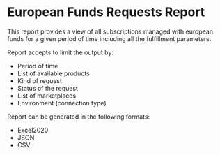 # European Funds Requests Report
This report provides a view of all subscriptions managed with european funds for a given period of time including all the fulfillment parameters.

Report accepts to limit the output by:
* Period of time
* List of available products
* Kind of request
* Status of the request
* List of marketplaces
* Environment (connection type)

Report can be generated in the following formats:
* Excel2020
* JSON
* CSV
